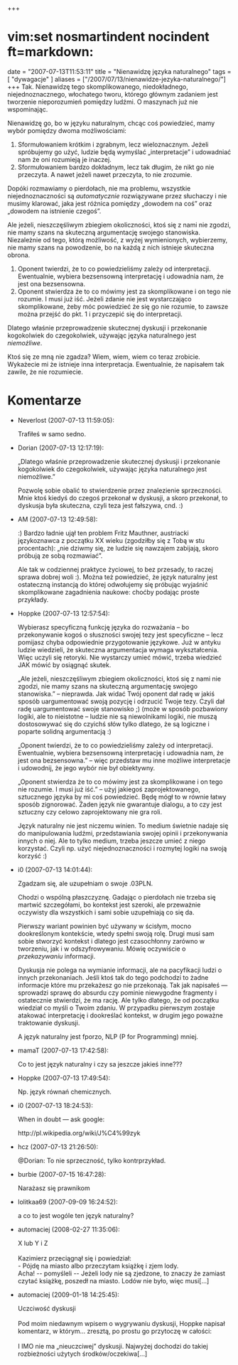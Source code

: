 +++
# vim:set nosmartindent nocindent ft=markdown:
date = "2007-07-13T11:53:11"
title = "Nienawidzę języka naturalnego"
tags = [ "dywagacje" ]
aliases = ["/2007/07/13/nienawidze-jezyka-naturalnego/"]
+++
Tak. Nienawidzę tego skomplikowanego, niedokładnego, niejednoznacznego,
włochatego tworu, którego głównym zadaniem jest tworzenie nieporozumień pomiędzy
ludźmi. O maszynach już nie wspominając.

<!--more-->

Nienawidzę go, bo w języku naturalnym, chcąc coś powiedzieć, mamy wybór
pomiędzy dwoma możliwościami:

  1. Sformułowaniem krótkim i zgrabnym, lecz wieloznacznym. Jeżeli spróbujemy go
     użyć, ludzie będą wymyślać „interpretacje” i udowadniać nam że oni
     rozumieją je inaczej.
  2. Sformułowaniem bardzo dokładnym, lecz tak długim, że nikt go nie przeczyta.
     A nawet jeżeli nawet przeczyta, to nie zrozumie.

Dopóki rozmawiamy o pierdołach, nie ma problemu, wszystkie niejednoznaczności są
_automatycznie_ rozwiązywane przez słuchaczy i nie musimy klarować, jaka jest
różnica pomiędzy „dowodem na coś” oraz „dowodem na istnienie czegoś”.

Ale jeżeli, nieszczęśliwym zbiegiem okoliczności, ktoś się z nami nie zgodzi,
nie mamy szans na skuteczną argumentację swojego stanowiska. Niezależnie od
tego, którą możliwość, z wyżej wymienionych, wybierzemy, nie mamy szans na
powodzenie, bo na każdą z nich istnieje skuteczna obrona.

  1. Oponent twierdzi, że to co powiedzieliśmy zależy od interpretacji.
     Ewentualnie, wybiera bezsensowną interpretację i udowadnia nam, że jest ona
     bezsensowna.
  2. Oponent stwierdza że to co mówimy jest za skomplikowane i on tego nie
     rozumie. I musi już iść. Jeżeli zdanie nie jest wystarczająco
     skomplikowane, żeby móc powiedzieć że się go nie rozumie, to zawsze można
     przejść do pkt. 1 i przyczepić się do interpretacji.

Dlatego właśnie przeprowadzenie skutecznej dyskusji i przekonanie kogokolwiek do
czegokolwiek, używając języka naturalnego jest _niemożliwe_.

Ktoś się ze mną nie zgadza? Wiem, wiem, wiem co teraz zrobicie. Wykażecie mi że
istnieje inna interpretacja. Ewentualnie, że napisałem tak zawile, że nie
rozumiecie.

# Komentarze

* Neverlost (2007-07-13 11:59:05): <p>Trafiłeś w samo sedno.</p>
* Dorian (2007-07-13 12:17:19): <p>&#8222;Dlatego właśnie przeprowadzenie
  skutecznej dyskusji i przekonanie kogokolwiek do czegokolwiek, używając języka
  naturalnego jest niemożliwe.&#8221; </p>  <p>Pozwolę sobie obalić to
  stwierdzenie przez znalezienie sprzeczności. Mnie ktoś kiedyś do czegoś
  przekonał w dyskusji, a skoro przekonał, to dyskusja była skuteczna, czyli
  teza jest fałszywa, cnd. :)</p>
* AM (2007-07-13 12:49:58): <p>:) Bardzo ładnie ujął ten problem Fritz Mauthner,
  austriacki językoznawca z początku XX wieku (zgodziłby się z Tobą w stu
  procentach): &#8222;nie dziwmy się, ze ludzie się nawzajem zabijają, skoro
  próbują ze sobą rozmawiać&#8221;.</p>  <p>Ale tak w codziennej praktyce
  życiowej, to bez przesady, to raczej sprawa dobrej woli :). Można też
  powiedzieć, że język naturalny jest ostateczną instancją do której odwołujemy
  się próbując wyjaśnić skomplikowane zagadnienia naukowe: choćby podając proste
  przykłady.</p>
* Hoppke (2007-07-13 12:57:54): <p>Wybierasz specyficzną funkcję języka do
  rozważania &#8211; bo przekonywanie kogoś o słuszności swojej tezy jest
  specyficzne &#8211; lecz pomijasz chyba odpowiednie przygotowanie językowe.
  Już w antyku ludzie wiedzieli, że skuteczna argumentacja wymaga wykształcenia.
  Więc uczyli się retoryki. Nie wystarczy umieć mówić, trzeba wiedzieć <span
  class="caps">JAK</span> mówić by osiągnąć skutek.</p>  <p>&#8222;Ale jeżeli,
  nieszczęśliwym zbiegiem okoliczności, ktoś się z nami nie zgodzi, nie mamy
  szans na skuteczną argumentację swojego stanowiska.&#8221; &#8211; nieprawda.
  Jak widać Twój oponent dał radę w jakiś sposób uargumentować swoją pozycję i
  odrzucić Twoje tezy. Czyli dał radę uargumentować swoje stanowisko ;) (może w
  sposób pozbawiony logiki, ale to nieistotne &#8211; ludzie nie są niewolnikami
  logiki, nie muszą dostosowywać się do czyichś słów tylko dlatego, że są
  logiczne i poparte solidną argumentacją :)</p>  <p>&#8222;Oponent twierdzi, że
  to co powiedzieliśmy zależy od interpretacji. Ewentualnie, wybiera bezsensowną
  interpretację i udowadnia nam, że jest ona bezsensowna.&#8221; &#8211; więc
  przedstaw mu inne możliwe interpretacje i udowodnij, że jego wybór nie był
  obiektywny.</p>  <p>&#8222;Oponent stwierdza że to co mówimy jest za
  skomplikowane i on tego nie rozumie. I musi już iść.&#8221; &#8211; użyj
  jakiegoś zaprojektowanego, sztucznego języka by mi coś powiedzieć. Będę mógł
  to w równie łatwy sposób zignorować. Żaden język nie gwarantuje dialogu, a to
  czy jest sztuczny czy celowo zaprojektowany nie gra roli.</p>  <p>Język
  naturalny nie jest niczemu winien. To medium świetnie nadaje się do
  manipulowania ludźmi, przedstawiania swojej opinii i przekonywania innych o
  niej. Ale to tylko medium, trzeba jeszcze umieć z niego korzystać. Czyli np.
  użyć niejednoznaczności i rozmytej logiki na swoją korzyść :)</p>
* i0 (2007-07-13 14:01:44): <p>Zgadzam się, ale uzupełniam o swoje .03PLN.</p>
  <p>Chodzi o wspólną płaszczyznę. Gadając o pierdołach nie trzeba się martwić
  szczegółami, bo kontekst jest szeroki, ale przeważnie oczywisty dla wszystkich
  i sami sobie uzupełniają co się da.</p>  <p>Pierwszy wariant powinien być
  używany w ścisłym, mocno dookreślonym kontekście, wtedy spełni swoją rolę.
  Drugi musi sam sobie stworzyć kontekst i dlatego jest czasochłonny zarówno w
  tworzeniu, jak i w odszyfrowywaniu. Mówię oczywiście o <em>przekazywaniu</em>
  informacji. </p>  <p>Dyskusja nie polega na wymianie informacji, ale na
  pacyfikacji ludzi o innych przekonaniach. Jeśli ktoś tak do tego podchodzi to
  żadne informacje które mu przekażesz go nie przekonają. Tak jak napisałeś
  &#8212; sprowadzi sprawę do absurdu czy pominie niewygodne fragmenty i
  ostatecznie stwierdzi, że ma rację. Ale tylko dlatego, że od początku wiedział
  co myśli o Twoim zdaniu. W przypadku pierwszym zostaje atakować interpretację
  i dookreślać kontekst, w drugim jego poważne traktowanie dyskusji.</p>  <p>A
  język naturalny jest fporzo, <span class="caps">NLP</span> (P for Programming)
  mniej.</p>
* mamaT (2007-07-13 17:42:58): <p>Co to jest język naturalny i czy sa jeszcze
  jakieś inne???</p>
* Hoppke (2007-07-13 17:49:54): <p>Np. język równań chemicznych.</p>
* i0 (2007-07-13 18:24:53): <p>When in doubt &#8212; ask google:</p>
  <p>http://pl.wikipedia.org/wiki/J%C4%99zyk</p>
* hcz (2007-07-13 21:26:50): <p>@Dorian: To nie sprzeczność, tylko
  kontrprzykład.</p>
* burbie (2007-07-15 16:47:28): <p>Narażasz się prawnikom</p>
* lolitkaa69 (2007-09-09 16:24:52): <p>a co to jest wogóle ten język
  naturalny?</p>
* automaciej (2008-02-27 11:35:06): <p>X lub Y i Z<br /><br />Kazimierz
  przeciągnął się i powiedział:<br />- Pójdę na miasto albo przeczytam książkę i
  zjem lody.<br />Acha! -- pomyśleli -- Jeżeli lody nie są zjedzone, to znaczy
  że zamiast czytać książkę, poszedł na miasto. Lodów nie było, więc
  musi[...]</p>
* automaciej (2009-01-18 14:25:45): <p>Uczciwość dyskusji<br /><br />Pod moim
  niedawnym wpisem o wygrywaniu dyskusji, Hoppke napisał komentarz, w którym...
  zresztą, po prostu go przytoczę w całości:<br /><br />I IMO nie ma
  „nieuczciwej” dyskusji. Najwyżej dochodzi do takiej rozbieżności użytych
  środków/oczekiwa[...]</p>
